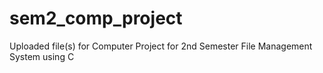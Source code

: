 ﻿# sem2_comp_project
Uploaded file(s) for Computer Project for 2nd Semester
File Management System using C
